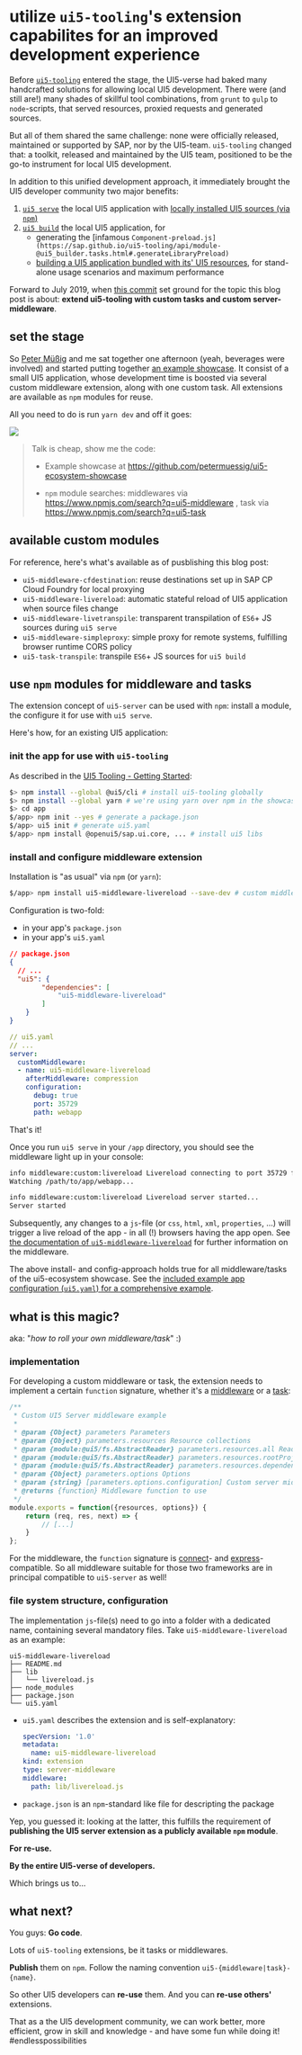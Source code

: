 # utilize `ui5-tooling`'s extension capabilites for an improved development experience

Before [`ui5-tooling`](https://github.com/SAP/ui5-tooling) entered the stage, the UI5-verse had baked many handcrafted solutions for allowing local UI5 development. There were (and still are!) many shades of skillful tool combinations, from `grunt` to `gulp` to `node`-scripts, that served resources, proxied requests and generated sources. 

But all of them shared the same challenge: none were officially released, maintained or supported by SAP, nor by the UI5-team. `ui5-tooling` changed that: a toolkit, released and maintained by the UI5 team, positioned to be the go-to instrument for local UI5 development.

In addition to this unified development approach, it immediately brought the UI5 developer community two major benefits: 

1. [`ui5 serve`](https://github.com/SAP/ui5-server) the local UI5 application with [locally installed UI5 sources (via `npm`)](https://sap.github.io/ui5-tooling/pages/GettingStarted/#setup)
2. [`ui5 build`](https://github.com/SAP/ui5-builder) the local UI5 application, for
   - generating the [infamous `Component-preload.js](https://sap.github.io/ui5-tooling/api/module-@ui5_builder.tasks.html#.generateLibraryPreload)`
   - [building a UI5 application bundled with its' UI5 resources](https://sap.github.io/ui5-tooling/api/module-@ui5_builder.tasks.html#.generateStandaloneAppBundle), for stand-alone usage scenarios and maximum performance

Forward to July 2019, when [this commit](https://github.com/SAP/ui5-server/commit/037b3bc001b86061c807e78584e69c53e89d8b96) set ground for the topic this blog post is about: **extend ui5-tooling with custom tasks and custom server-middleware**.

## set the stage

So [Peter Müßig](https://people.sap.com/peter.muessig) and me sat together one afternoon (yeah, beverages were involved) and started putting together [an example showcase](https://github.com/petermuessig/ui5-ecosystem-showcase). It consist of a small UI5 application, whose development time is boosted via several custom middleware extension, along with one custom task. All extensions are available as `npm` modules for reuse.

All you need to do is run `yarn dev` and off it goes:

![](yarn-dev.png)

> Talk is cheap, show me the code:
>
> - Example showcase at https://github.com/petermuessig/ui5-ecosystem-showcase
>
> - `npm` module searches:
>   middlewares via https://www.npmjs.com/search?q=ui5-middleware ,
>   task via https://www.npmjs.com/search?q=ui5-task

## available custom modules

For reference, here's what's available as of pusblishing this blog post:

- `ui5-middleware-cfdestination`: reuse destinations set up in SAP CP Cloud Foundry for local proxying
- `ui5-middleware-livereload`: automatic stateful reload of UI5 application when source files change
- `ui5-middleware-livetranspile`: transparent transpilation of `ES6`+ JS sources during `ui5 serve`
- `ui5-middleware-simpleproxy`: simple proxy for remote systems, fulfilling browser runtime CORS policy
- `ui5-task-transpile`: transpile `ES6`+ JS sources for `ui5 build`

## use `npm` modules for middleware and tasks

The extension concept of `ui5-server` can be used with `npm`: install a module, the configure it for use with `ui5 serve`.

Here's how, for an existing UI5 application:

### init the app for use with `ui5-tooling`

As described in the [UI5 Tooling - Getting Started](https://sap.github.io/ui5-tooling/pages/GettingStarted/):

```bash
$> npm install --global @ui5/cli # install ui5-tooling globally
$> npm install --global yarn # we're using yarn over npm in the showcase
$> cd app
$/app> npm init --yes # generate a package.json
$/app> ui5 init # generate ui5.yaml
$/app> npm install @openui5/sap.ui.core, ... # install ui5 libs
```

### install and configure middleware extension

Installation is "as usual" via `npm` (or `yarn`):

```bash
$/app> npm install ui5-middleware-livereload --save-dev # custom middleware extension, yay!
```

Configuration is two-fold:

- in your app's `package.json`
- in your app's `ui5.yaml`

```json
// package.json
{
  // ...
  "ui5": {
        "dependencies": [
            "ui5-middleware-livereload"
        ]
    }
}
```

```yaml
// ui5.yaml
// ...
server:
  customMiddleware:
  - name: ui5-middleware-livereload
    afterMiddleware: compression
    configuration:
      debug: true
      port: 35729
      path: webapp
```

That's it!

Once you run `ui5 serve` in your `/app` directory, you should see the middleware light up in your console:

```bash
info middleware:custom:livereload Livereload connecting to port 35729 for path webapp
Watching /path/to/app/webapp...

info middleware:custom:livereload Livereload server started...
Server started
```

Subsequently, any changes to a `js`-file (or `css`, `html`, `xml`, `properties`, ...) will trigger a live reload of the app - in all (!) browsers having the app open. See [the documentation of `ui5-middleware-livereload`](https://github.com/petermuessig/ui5-ecosystem-showcase/blob/master/packages/ui5-middleware-livereload/README.md) for further information on the middleware.

The above install- and config-approach holds true for all middleware/tasks of the ui5-ecosystem showcase. See the [included example app configuration (`ui5.yaml`) for a comprehensive example](https://github.com/petermuessig/ui5-ecosystem-showcase/blob/master/packages/ui5-app/ui5.yaml).

## what is this magic?

aka: "*how to roll your own middleware/task*" :)

### implementation

For developing a custom middleware or task, the extension needs to implement a certain `function` signature, whether it's a [middleware](https://sap.github.io/ui5-tooling/pages/extensibility/CustomServerMiddleware/) or a [task](https://sap.github.io/ui5-tooling/pages/extensibility/CustomTasks/):

```javascript
/**
 * Custom UI5 Server middleware example
 *
 * @param {Object} parameters Parameters
 * @param {Object} parameters.resources Resource collections
 * @param {module:@ui5/fs.AbstractReader} parameters.resources.all Reader or Collection to read resources of the root project and its dependencies
 * @param {module:@ui5/fs.AbstractReader} parameters.resources.rootProject Reader or Collection to read resources of the project the server is started in
 * @param {module:@ui5/fs.AbstractReader} parameters.resources.dependencies Reader or Collection to read resources of the projects dependencies
 * @param {Object} parameters.options Options
 * @param {string} [parameters.options.configuration] Custom server middleware configuration if given in ui5.yaml
 * @returns {function} Middleware function to use
 */
module.exports = function({resources, options}) {
    return (req, res, next) => {
        // [...]
    }
};
```

For the middleware, the `function` signature is [connect](https://github.com/senchalabs/connect)- and [express](https://expressjs.com)-compatible. So all middleware suitable for those two frameworks are in principal compatible to `ui5-server` as well!

### file system structure, configuration

The implementation `js`-file(s) need to go into a folder with a dedicated name, containing several mandatory files. Take `ui5-middleware-livereload` as an example:

```
ui5-middleware-livereload
├── README.md
├── lib
│   └── livereload.js
├── node_modules
├── package.json
└── ui5.yaml
```

- `ui5.yaml` describes the extension and is self-explanatory:

  ```yaml
  specVersion: '1.0'
  metadata:
    name: ui5-middleware-livereload
  kind: extension
  type: server-middleware
  middleware:
    path: lib/livereload.js
  ```

- `package.json` is an `npm`-standard like file for descripting the package

Yep, you guessed it: looking at the latter, this fulfills the requirement of **publishing the UI5 server extension as a publicly available `npm` module**.

**For re-use.**

**By the entire UI5-verse of developers.**

Which brings us to...

## what next?

You guys: **Go code**.

Lots of `ui5-tooling` extensions, be it tasks or middlewares.

**Publish** them on `npm`. Follow the naming convention `ui5-{middleware|task}-{name}`.

So other UI5 developers can **re-use** them. And you can **re-use others'** extensions.

That as a the UI5 development community, we can work better, more efficient, grow in skill and knowledge - and have some fun while doing it! #endlesspossibilities
